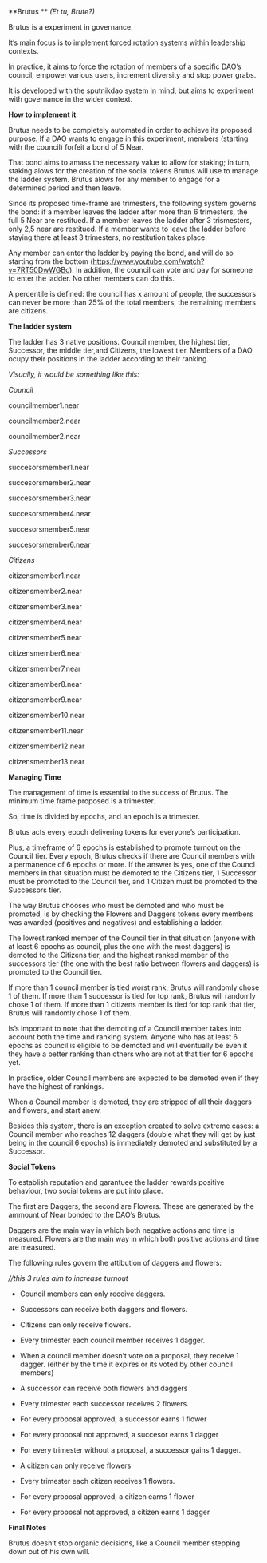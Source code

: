 
**Brutus **
_(Et tu, Brute?)_

Brutus is a experiment in governance. 

It’s main focus is to implement forced rotation systems within leadership contexts. 

In practice, it aims to force the rotation of members of a specific DAO’s council, empower various users, increment diversity and stop power grabs. 

It is developed with the sputnikdao system in mind, but aims to experiment with governance in the wider context. 

**How to implement it**

Brutus needs to be completely automated in order to achieve its proposed purpose. 
If a DAO wants to engage in this experiment, members (starting with the council) forfeit a bond of 5 Near. 

That bond aims to amass the necessary value to allow for staking; in turn, staking alows for the creation of the social tokens Brutus will use to manage the ladder system. 
Brutus alows for any member to engage for a determined period and then leave. 

Since   its   proposed   time-frame   are   trimesters,   the   following   system   governs   the   bond:   if   a member leaves the ladder after more than 6 trimesters, the full 5 Near are restitued. If a member leaves the ladder after 3 trismesters, only 2,5 near are restitued. If a member
wants to leave the ladder before staying there at least 3 trimesters, no restitution takes place. 

Any member can enter the ladder by paying the bond, and will do so starting from the bottom (https://www.youtube.com/watch?v=7RT50DwWGBc).  In  addition,  the  council  can   vote  and pay for someone to enter the ladder. No other members can do this. 

A percentile is defined: the council has  x amount of people, the successors can never be more than 25% of the total members, the remaining members are citizens. 

**The ladder system**

The ladder has 3 native positions. Council member, the highest tier, Successor, the middle tier,and Citizens, the lowest tier. Members of a DAO ocupy their positions in the ladder according to their ranking.

_Visually, it would be something like this:_

_Council_

councilmember1.near

councilmember2.near

councilmember2.near


_Successors_

succesorsmember1.near

succesorsmember2.near

succesorsmember3.near

succesorsmember4.near

succesorsmember5.near

succesorsmember6.near


_Citizens_

citizensmember1.near

citizensmember2.near

citizensmember3.near

citizensmember4.near

citizensmember5.near

citizensmember6.near

citizensmember7.near

citizensmember8.near

citizensmember9.near

citizensmember10.near

citizensmember11.near

citizensmember12.near

citizensmember13.near


**Managing Time**

The   management   of   time   is   essential   to   the   success   of  Brutus.   The   minimum   time   frame
proposed is a trimester. 

So, time is divided by epochs, and an epoch is a trimester. 

Brutus acts every epoch delivering tokens for everyone’s participation. 

Plus, a timeframe of 6 epochs is established to promote turnout on the Council  tier. Every epoch, Brutus checks if there are Council members with a permanence of 6 epochs or more. If the answer is yes, one of the Councl members in that situation must be demoted to the  Citizens tier, 1 Successor must be promoted to the Council tier, and 1 Citizen must be promoted to the Successors tier. 

The way Brutus chooses who must be demoted and who must be promoted, is by checking the Flowers  and  Daggers  tokens   every   members   was   awarded   (positives and negatives) and establishing a ladder. 

The lowest ranked member of the Council tier in that situation (anyone with at least 6 epochs as council, plus the one with the most daggers) is demoted to the Citizens tier, and the highest ranked member of the successors tier (the one with the best ratio between flowers and daggers) is promoted to the Council tier. 

If more than 1 council member is tied worst rank, Brutus will randomly chose 1 of them. If more than 1 successor is tied for top rank, Brutus will randomly chose 1 of them. If more than 1 citizens member is tied for top rank that tier, Brutus will randomly chose 1 of them.

Is’s important to note that the demoting of a Council member takes into account both the time and ranking system. Anyone who has at least 6 epochs as council is eligible to be demoted and will eventually be even it they have a better ranking than others who are not at that tier for 6 epochs yet. 

In practice, older Council members are expected to be demoted even if they have the highest of rankings.

When a Council member is demoted, they are stripped of all their daggers and flowers, and start anew. 

Besides this system, there is an exception created to solve extreme cases: a Council member who reaches   12  daggers  (double   what   they   will   get   by   just being in the council 6 epochs) is immediately demoted and substituted by a Successor. 

**Social Tokens**

To establish reputation and garantuee the ladder rewards positive behaviour, two social tokens are put into place. 

The first are  Daggers, the second are  Flowers. These are generated by the ammount of Near bonded to the DAO’s Brutus. 

Daggers are the main way in which both negative actions and time is measured. 
Flowers are the main way in which both positive actions and time are measured. 

The following rules govern the attibution of daggers and flowers:

_//this 3 rules aim to increase turnout_

* Council members can only receive daggers. 
* Successors can receive both daggers and flowers. 
* Citizens can only receive flowers. 

* Every trimester each council member receives 1 dagger. 
* When a council member doesn’t vote on a proposal, they receive 1 dagger. (either by the time
it expires or its voted by other council members)

* A successor can receive both flowers and daggers
* Every trimester each successor receives 2 flowers. 
* For every proposal approved, a successor earns 1 flower
* For every proposal not approved, a succesor earns 1 dagger
* For every trimester without a proposal, a successor gains 1 dagger. 

* A citizen can only receive flowers
* Every trimester each citizen receives 1 flowers. 
* For every proposal approved, a citizen earns 1 flower
* For every proposal not approved, a citizen earns 1 dagger


**Final Notes**

Brutus  doesn’t stop organic decisions, like a Council member stepping down out of his own
will. 

